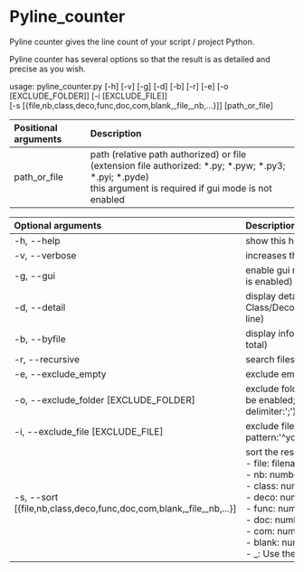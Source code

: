 # Pyline_counter
Pyline counter gives the line count of your script / project Python.

Pyline counter has several options so that the result is as detailed and precise as you wish.

usage: pyline_counter.py [-h] [-v] [-g] [-d] [-b] [-r] [-e] [-o [EXCLUDE_FOLDER]] [-i [EXCLUDE_FILE]]
<br>[-s [{file,nb,class,deco,func,doc,com,blank,_file,_nb,...}]] [path_or_file]

| Positional arguments  | Description |
| :------------- | :----------------- |
| path_or_file   | path (relative path authorized) or file (extension file authorized: *.py; *.pyw; *.py3; *.pyi; *.pyde)<br>this argument is required if gui mode is not enabled|

| Optional arguments  | Description |
| :------------- | :------------- |
| -h, --help	 |	show this help message and exit|
| -v, --verbose	 |	increases the level of verbosity for debugging|
| -g, --gui	 |	enable gui mode (if no argument is given, gui mode is enabled)|
| -d, --detail	 |	display detail information (number of Class/Decorator/Function/Docstring/Comment/Blank line)|
| -b, --byfile	 |	display information by file (one more line for the total)|
| -r, --recursive|	search files in subfolders (path only)|
| -e, --exclude_empty|	exclude empty files from result|
| -o, --exclude_folder [EXCLUDE_FOLDER]| exclude folders from analysis (recursive option must be enabled; regex default pattern:'.*\\your_input\\.*'; delimiter:';')|
| -i, --exclude_file [EXCLUDE_FILE]| exclude files from analysis (path only; regex default pattern:'^your_input$'; delimiter:';')|
| -s, --sort [{file,nb,class,deco,func,doc,com,blank,_file,_nb,...}]|sort the result by (byfile option must be enabled) :<br>-  file: filename (default)<br>-  nb: number of line<br>-  class: number of class<br>-  deco: number of decorator<br>-  func: number of function<br>-  doc: number of docstring<br>-  com: number of comment<br>-  blank: number of blank line<br>-  \_: Use the '\_' prefix to reverse the sort order|
